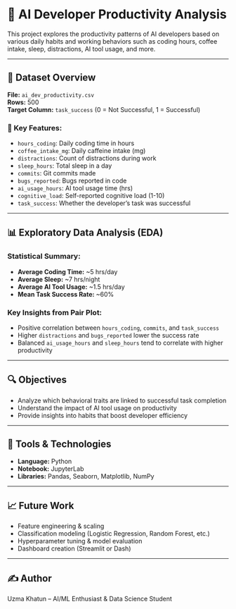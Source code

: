 # 🧠 AI Developer Productivity Analysis

This project explores the productivity patterns of AI developers based on various daily habits and working behaviors such as coding hours, coffee intake, sleep, distractions, AI tool usage, and more.

---

## 📁 Dataset Overview

**File:** `ai_dev_productivity.csv`  
**Rows:** 500  
**Target Column:** `task_success` (0 = Not Successful, 1 = Successful)

### 🔢 Key Features:
- `hours_coding`: Daily coding time in hours
- `coffee_intake_mg`: Daily caffeine intake (mg)
- `distractions`: Count of distractions during work
- `sleep_hours`: Total sleep in a day
- `commits`: Git commits made
- `bugs_reported`: Bugs reported in code
- `ai_usage_hours`: AI tool usage time (hrs)
- `cognitive_load`: Self-reported cognitive load (1-10)
- `task_success`: Whether the developer’s task was successful

---

## 📊 Exploratory Data Analysis (EDA)

### Statistical Summary:
- **Average Coding Time:** ~5 hrs/day
- **Average Sleep:** ~7 hrs/night
- **Average AI Tool Usage:** ~1.5 hrs/day
- **Mean Task Success Rate:** ~60%

### Key Insights from Pair Plot:
- Positive correlation between `hours_coding`, `commits`, and `task_success`
- Higher `distractions` and `bugs_reported` lower the success rate
- Balanced `ai_usage_hours` and `sleep_hours` tend to correlate with higher productivity

---

## 🔍 Objectives

- Analyze which behavioral traits are linked to successful task completion
- Understand the impact of AI tool usage on productivity
- Provide insights into habits that boost developer efficiency

---

## 🧪 Tools & Technologies

- **Language:** Python
- **Notebook:** JupyterLab
- **Libraries:** Pandas, Seaborn, Matplotlib, NumPy

---

## 📈 Future Work

- Feature engineering & scaling
- Classification modeling (Logistic Regression, Random Forest, etc.)
- Hyperparameter tuning & model evaluation
- Dashboard creation (Streamlit or Dash)

---

## ✍️ Author
Uzma Khatun – AI/ML Enthusiast & Data Science Student
